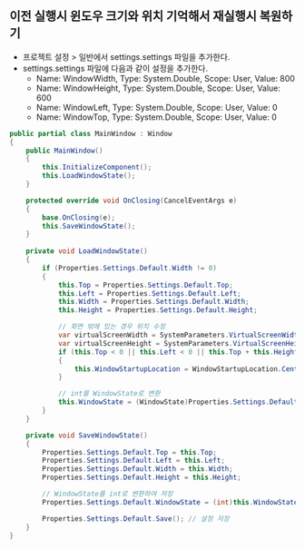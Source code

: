 ## 이전 실행시 윈도우 크기와 위치 기억해서 재실행시 복원하기

* 프로젝트 설정 > 일반에서 settings.settings 파일을 추가한다.
* settings.settings 파일에 다음과 같이 설정을 추가한다.
  * Name: WindowWidth, Type: System.Double, Scope: User, Value: 800
  * Name: WindowHeight, Type: System.Double, Scope: User, Value: 600
  * Name: WindowLeft, Type: System.Double, Scope: User, Value: 0
  * Name: WindowTop, Type: System.Double, Scope: User, Value: 0

```csharp
public partial class MainWindow : Window
{
    public MainWindow()
    {
        this.InitializeComponent();
        this.LoadWindowState();
    }

    protected override void OnClosing(CancelEventArgs e)
    {
        base.OnClosing(e);
        this.SaveWindowState();
    }
    
    private void LoadWindowState()
    {
        if (Properties.Settings.Default.Width != 0)
        {
            this.Top = Properties.Settings.Default.Top;
            this.Left = Properties.Settings.Default.Left;
            this.Width = Properties.Settings.Default.Width;
            this.Height = Properties.Settings.Default.Height;

            // 화면 밖에 있는 경우 위치 수정
            var virtualScreenWidth = SystemParameters.VirtualScreenWidth;
            var virtualScreenHeight = SystemParameters.VirtualScreenHeight;
            if (this.Top < 0 || this.Left < 0 || this.Top + this.Height > virtualScreenHeight || this.Left + this.Width > virtualScreenWidth)
            {
                this.WindowStartupLocation = WindowStartupLocation.CenterScreen;
            }

            // int를 WindowState로 변환
            this.WindowState = (WindowState)Properties.Settings.Default.WindowState;
        }
    }

    private void SaveWindowState()
    {
        Properties.Settings.Default.Top = this.Top;
        Properties.Settings.Default.Left = this.Left;
        Properties.Settings.Default.Width = this.Width;
        Properties.Settings.Default.Height = this.Height;

        // WindowState를 int로 변환하여 저장
        Properties.Settings.Default.WindowState = (int)this.WindowState;

        Properties.Settings.Default.Save(); // 설정 저장
    }
}
```